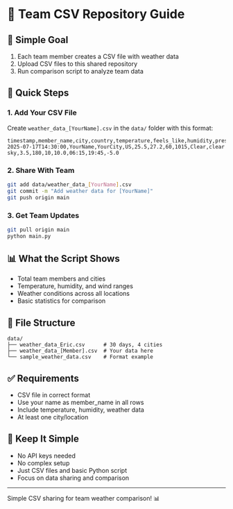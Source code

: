 # 👥 Team CSV Repository Guide

## 🎯 Simple Goal

1. Each team member creates a CSV file with weather data
2. Upload CSV files to this shared repository  
3. Run comparison script to analyze team data

## 📝 Quick Steps

### 1. Add Your CSV File

Create `weather_data_[YourName].csv` in the `data/` folder with this format:

```csv
timestamp,member_name,city,country,temperature,feels_like,humidity,pressure,weather_main,weather_description,wind_speed,wind_direction,cloudiness,visibility,sunrise,sunset,timezone
2025-07-17T14:30:00,YourName,YourCity,US,25.5,27.2,60,1015,Clear,clear sky,3.5,180,10,10.0,06:15,19:45,-5.0
```

### 2. Share With Team

```bash
git add data/weather_data_[YourName].csv
git commit -m "Add weather data for [YourName]"
git push origin main
```

### 3. Get Team Updates

```bash
git pull origin main
python main.py
```

## 📊 What the Script Shows

- Total team members and cities
- Temperature, humidity, and wind ranges  
- Weather conditions across all locations
- Basic statistics for comparison

## 📁 File Structure

```text
data/
├── weather_data_Eric.csv      # 30 days, 4 cities
├── weather_data_[Member].csv  # Your data here
└── sample_weather_data.csv    # Format example
```

## ✅ Requirements

- CSV file in correct format
- Use your name as member_name in all rows
- Include temperature, humidity, weather data
- At least one city/location

## 🚫 Keep It Simple

- No API keys needed
- No complex setup
- Just CSV files and basic Python script
- Focus on data sharing and comparison

---

Simple CSV sharing for team weather comparison! 📊
